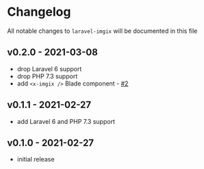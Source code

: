 # Changelog

All notable changes to `laravel-imgix` will be documented in this file

## v0.2.0 - 2021-03-08

-   drop Laravel 6 support
-   drop PHP 7.3 support
-   add `<x-imgix />` Blade component - [#2](https://github.com/Astrotomic/laravel-imgix/pull/2)

## v0.1.1 - 2021-02-27

-   add Laravel 6 and PHP 7.3 support

## v0.1.0 - 2021-02-27

-   initial release

